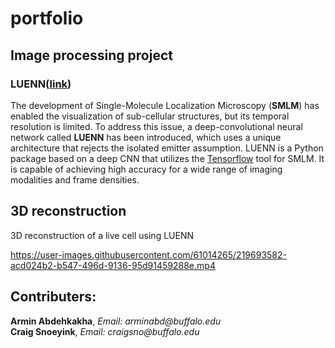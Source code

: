 # portfolio

## Image processing project
### LUENN([link](https://github.com/arminabdeh/LUENN.git))

The development of Single-Molecule Localization Microscopy (__SMLM__) has enabled the visualization of sub-cellular structures, but its temporal resolution is limited. To address this issue, a deep-convolutional neural network called __LUENN__ has been introduced, which uses a unique architecture that rejects the isolated emitter assumption. LUENN is a Python package based on a deep CNN that utilizes the [Tensorflow](http://tensorflow.org/) tool for SMLM. It is capable of achieving high accuracy for a wide range of imaging modalities and frame densities. <br>

## 3D reconstruction
3D reconstruction of a live cell using LUENN <br>

https://user-images.githubusercontent.com/61014265/219693582-acd024b2-b547-496d-9136-95d91459288e.mp4


## Contributers:

__Armin Abdehkakha__, _Email: arminabd@buffalo.edu_<br>
__Craig Snoeyink__, _Email: craigsno@buffalo.edu_
